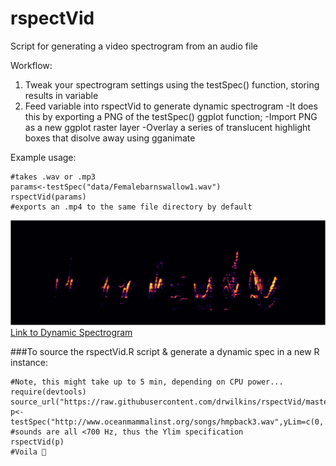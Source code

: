 # rspectVid
Script for generating a video spectrogram from an audio file

Workflow: 
1. Tweak your spectrogram settings using the testSpec() function, storing results in variable
2. Feed variable into rspectVid to generate dynamic spectrogram
  -It does this by exporting a PNG of the testSpec() ggplot function;
  -Import PNG as a new ggplot raster layer
  -Overlay a series of translucent highlight boxes that disolve away using gganimate
      
Example usage:
```
#takes .wav or .mp3
params<-testSpec("data/Femalebarnswallow1.wav") 
rspectVid(params) 
#exports an .mp4 to the same file directory by default
```


![Static Spectrogram](https://raw.githubusercontent.com/drwilkins/rspectVid/master/temp/Female%20barn%20swallow%201.PNG)
[Link to Dynamic Spectrogram](https://github.com/drwilkins/rspectVid/blob/master/data/FemaleBarnSwallow1.mp4)



###To source the rspectVid.R script & generate a dynamic spec in a new R instance:
```
#Note, this might take up to 5 min, depending on CPU power...
require(devtools)
source_url("https://raw.githubusercontent.com/drwilkins/rspectVid/master/rspectVid.R")
p<-testSpec("http://www.oceanmammalinst.org/songs/hmpback3.wav",yLim=c(0,.7),crop=6,ampTrans=3) 
#sounds are all <700 Hz, thus the Ylim specification
rspectVid(p)
#Voila 🐋
```
